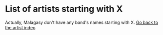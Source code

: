 # List of artists starting with X

 Actually, Malagasy don't have any band's names starting with X.
 [Go back to the artist index](..//index.md).
